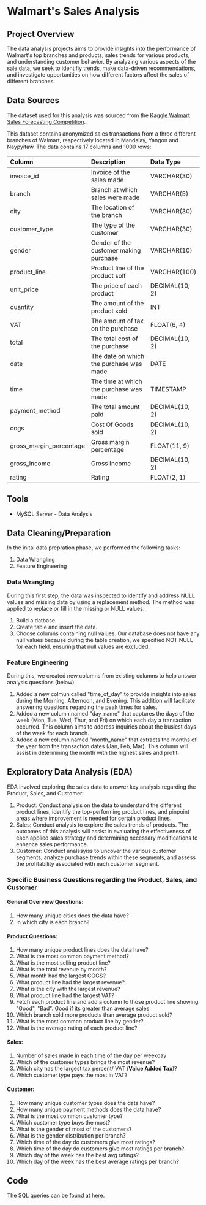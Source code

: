 # Walmart's Sales Analysis 

## Project Overview

The data analysis projects aims to provide insights into the performance of Walmart's top branches and products, sales trends for various products, and understanding customer behavior. By analyzing various aspects of the sale data, we seek to identifiy trends, make data-driven recommendations, and investigate opportunities on how different factors affect the sales of different branches. 

## Data Sources 

The dataset used for this analysis was sourced from the [Kaggle Walmart Sales Forecasting Competition](https://www.kaggle.com/c/walmart-recruiting-store-sales-forecasting).

This dataset contains anonymized sales transactions from a three different branches of Walmart, respectively located in Mandalay, Yangon and Naypyitaw. The data contains 17 columns and 1000 rows:

| Column                  | Description                             | Data Type      |
| :---------------------- | :-------------------------------------- | :------------- |
| invoice_id              | Invoice of the sales made               | VARCHAR(30)    |
| branch                  | Branch at which sales were made         | VARCHAR(5)     |
| city                    | The location of the branch              | VARCHAR(30)    |
| customer_type           | The type of the customer                | VARCHAR(30)    |
| gender                  | Gender of the customer making purchase  | VARCHAR(10)    |
| product_line            | Product line of the product solf        | VARCHAR(100)   |
| unit_price              | The price of each product               | DECIMAL(10, 2) |
| quantity                | The amount of the product sold          | INT            |
| VAT                 | The amount of tax on the purchase       | FLOAT(6, 4)    |
| total                   | The total cost of the purchase          | DECIMAL(10, 2) |
| date                    | The date on which the purchase was made | DATE           |
| time                    | The time at which the purchase was made | TIMESTAMP      |
| payment_method                 | The total amount paid                   | DECIMAL(10, 2) |
| cogs                    | Cost Of Goods sold                      | DECIMAL(10, 2) |
| gross_margin_percentage | Gross margin percentage                 | FLOAT(11, 9)   |
| gross_income            | Gross Income                            | DECIMAL(10, 2) |
| rating                  | Rating                                  | FLOAT(2, 1)    |

## Tools 
- MySQL Server - Data Analysis

## Data Cleaning/Preparation 

In the inital data prepration phase, we performed the following tasks:

1. Data Wrangling 
2. Feature Engineering 

### Data Wrangling 

During this first step, the data was inspected to identify and address NULL values and missing data by using a replacement method. The method was applied to replace or fill in the missing or NULL values.

1. Build a datbase.
2. Create table and insert the data. 
3. Choose columns containing null values. Our database does not have any null values because during the table creation, we specified NOT NULL for each field, ensuring that null values are excluded.

### Feature Engineering 

During this, we created new columns from existing columns to help answer analysis questions (below). 

1. Added a new colmun called "time_of_day" to provide insights into sales during the Morning, Afternoon, and Evening. This addition will facilitate answering questions regarding the peak times for sales.
2. Added a new column named "day_name" that captures the days of the week (Mon, Tue, Wed, Thur, and Fri) on which each day a transaction occurred. This column aims to address inquiries about the busiest days of the week for each branch.
3. Added a new column named "month_name" that extracts the months of the year from the transaction dates (Jan, Feb, Mar). This column will assist in determining the month with the highest sales and profit.

## Exploratory Data Analysis (EDA)

EDA involved exploring the sales data to answer key analysis regarding the Product, Sales, and Customer: 

1. Product: Conduct analysis on the data to understand the different product lines, identify the top-performing product lines, and pinpoint areas where improvement is needed for certain product lines.
2. Sales: Conduct analysis to explore the sales trends of products. The outcomes of this analysis will assist in evaluating the effectiveness of each applied sales strategy and determining necessary modifications to enhance sales performance.
3. Customer: Conduct analssyiss to uncover the various customer segments, analyze purchase trends within these segments, and assess the profitability associated with each customer segment.

### Specific Business Questions regarding the Product, Sales, and Customer

#### General Overview Questions: 

1. How many unique cities does the data have?
2. In which city is each branch?

#### Product Questions: 

1. How many unique product lines does the data have?
2. What is the most common payment method?
3. What is the most selling product line?
4. What is the total revenue by month?
5. What month had the largest COGS?
6. What product line had the largest revenue?
5. What is the city with the largest revenue?
6. What product line had the largest VAT?
7. Fetch each product line and add a column to those product line showing "Good", "Bad". Good if its greater than average sales
8. Which branch sold more products than average product sold?
9. What is the most common product line by gender?
12. What is the average rating of each product line?

#### Sales: 

1. Number of sales made in each time of the day per weekday
2. Which of the customer types brings the most revenue?
3. Which city has the largest tax percent/ VAT (**Value Added Tax**)?
4. Which customer type pays the most in VAT?

#### Customer:

1. How many unique customer types does the data have?
2. How many unique payment methods does the data have?
3. What is the most common customer type?
4. Which customer type buys the most?
5. What is the gender of most of the customers?
6. What is the gender distribution per branch?
7. Which time of the day do customers give most ratings?
8. Which time of the day do customers give most ratings per branch?
9. Which day of the week has the best avg ratings?
10. Which day of the week has the best average ratings per branch?

## Code

The SQL queries can be found at [here](https://github.com/indu-sen/Portfolio-Projects/blob/main/SQL/Walmart's%20Sales/walmart_sale.sql). 









   


